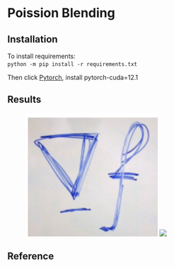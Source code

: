 # Poission Blending

## Installation
To install requirements:  
`python -m pip install -r requirements.txt`

Then click [Pytorch](https://pytorch.org), install pytorch-cuda=12.1

## Results
<figure class = "half">
<img src="./assets/sea_src.png" width="300">
<img src="./assets/sea_tar.png" width="300">
</figure>

## Reference

